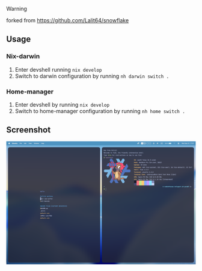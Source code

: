 > [!WARNING]
> forked from https://github.com/Lalit64/snowflake

## Usage

### Nix-darwin

1. Enter devshell running `nix develop`
2. Switch to darwin configuration by running `nh darwin switch .`

### Home-manager

1. Enter devshell by running `nix develop`
2. Switch to home-manager configuration by running `nh home switch .`

## Screenshot

![](.github/assets/home.png)
